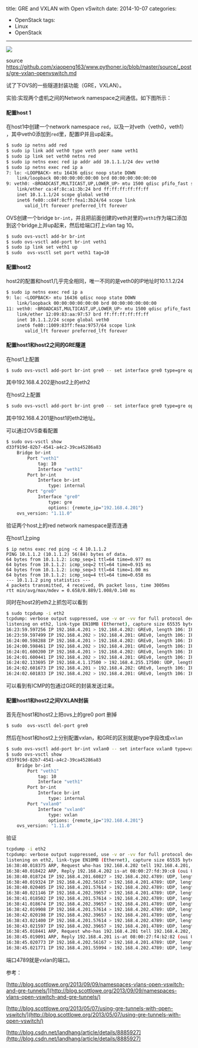 title: GRE and VXLAN with Open vSwitch
date: 2014-10-07
categories:
- OpenStack
tags:
- Linux
- OpenStack
---


![](/thumbnails/gre-vxlan-openvswitch/1.png)

source https://github.com/xiaopeng163/www.pythoner.io/blob/master/source/_posts/gre-vxlan-openvswitch.md

试了下OVS的一些隧道封装功能（GRE，VXLAN）。

实验:实现两个虚机之间的Network namespace之间通信。如下图所示：


#### 配置host 1
在host1中创建一个network namespace `red`，以及一对veth（veth0，veth1）
，其中veth0添加到`red`里，配置IP并且up起来。

``` bash
$ sudo ip netns add red
$ sudo ip link add veth0 type veth peer name veth1
$ sudo ip link set veth0 netns red
$ sudo ip netns exec red ip addr add 10.1.1.1/24 dev veth0
$ sudo ip netns exec red ip a
7: lo: <LOOPBACK> mtu 16436 qdisc noop state DOWN 
    link/loopback 00:00:00:00:00:00 brd 00:00:00:00:00:00
9: veth0: <BROADCAST,MULTICAST,UP,LOWER_UP> mtu 1500 qdisc pfifo_fast state UP qlen 1000
    link/ether ca:4f:8c:a1:3b:24 brd ff:ff:ff:ff:ff:ff
    inet 10.1.1.1/24 scope global veth0
    inet6 fe80::c84f:8cff:fea1:3b24/64 scope link 
       valid_lft forever preferred_lft forever
```

OVS创建一个bridge `br-int`，并且把前面创建的veth对里的`veth1`作为端口添加到这个bridge上并up起来，然后给端口打上vlan tag 10。
``` bash
$ sudo ovs-vsctl add-br br-int
$ sudo ovs-vsctl add-port br-int veth1
$ sudo ip link set veth1 up
$ sudo  ovs-vsctl set port veth1 tag=10
```

#### 配置host2

host2的配置和host1几乎完全相同，唯一不同的是veth0的IP地址时10.1.1.2/24

``` bash
$ sudo ip netns exec red ip a
9: lo: <LOOPBACK> mtu 16436 qdisc noop state DOWN 
    link/loopback 00:00:00:00:00:00 brd 00:00:00:00:00:00
11: veth0: <BROADCAST,MULTICAST,UP,LOWER_UP> mtu 1500 qdisc pfifo_fast state UP qlen 1000
    link/ether 12:09:83:aa:97:57 brd ff:ff:ff:ff:ff:ff
    inet 10.1.1.2/24 scope global veth0
    inet6 fe80::1009:83ff:feaa:9757/64 scope link 
       valid_lft forever preferred_lft forever
```
#### 配置host1和host2之间的GRE隧道

在host1上配置
``` bash
$ sudo ovs-vsctl add-port br-int gre0 -- set interface gre0 type=gre options:remote_ip=192.168.4.202
```
其中192.168.4.202是host2上的eth2

在host2上配置
``` bash
$ sudo ovs-vsctl add-port br-int gre0 -- set interface gre0 type=gre options:remote_ip=192.168.4.201
```
其中192.168.4.201是host1的eth2地址。

可以通过OVS查看配置

``` bash
$ sudo ovs-vsctl show
d33f919d-82b7-4541-a4c2-39ca45286a83
    Bridge br-int
        Port "veth1"
            tag: 10
            Interface "veth1"
        Port br-int
            Interface br-int
                type: internal
        Port "gre0"
            Interface "gre0"
                type: gre
                options: {remote_ip="192.168.4.201"}
    ovs_version: "1.11.0"
```

验证两个host上的red network namespace是否连通

在host1上ping

```
$ ip netns exec red ping -c 4 10.1.1.2
PING 10.1.1.2 (10.1.1.2) 56(84) bytes of data.
64 bytes from 10.1.1.2: icmp_seq=1 ttl=64 time=0.977 ms
64 bytes from 10.1.1.2: icmp_seq=2 ttl=64 time=0.915 ms
64 bytes from 10.1.1.2: icmp_seq=3 ttl=64 time=1.00 ms
64 bytes from 10.1.1.2: icmp_seq=4 ttl=64 time=0.658 ms
--- 10.1.1.2 ping statistics ---
4 packets transmitted, 4 received, 0% packet loss, time 3005ms
rtt min/avg/max/mdev = 0.658/0.889/1.008/0.140 ms
```

同时在host2的eth2上抓包可以看到

``` bash
$ sudo tcpdump -i eth2
tcpdump: verbose output suppressed, use -v or -vv for full protocol decode
listening on eth2, link-type EN10MB (Ethernet), capture size 65535 bytes
16:23:59.597256 IP 192.168.4.201 > 192.168.4.202: GREv0, length 106: IP 10.1.1.1 > 10.1.1.2: ICMP echo request, id 13321, seq 1, length 64
16:23:59.597499 IP 192.168.4.202 > 192.168.4.201: GREv0, length 106: IP 10.1.1.2 > 10.1.1.1: ICMP echo reply, id 13321, seq 1, length 64
16:24:00.598288 IP 192.168.4.201 > 192.168.4.202: GREv0, length 106: IP 10.1.1.1 > 10.1.1.2: ICMP echo request, id 13321, seq 2, length 64
16:24:00.598461 IP 192.168.4.202 > 192.168.4.201: GREv0, length 106: IP 10.1.1.2 > 10.1.1.1: ICMP echo reply, id 13321, seq 2, length 64
16:24:01.600200 IP 192.168.4.201 > 192.168.4.202: GREv0, length 106: IP 10.1.1.1 > 10.1.1.2: ICMP echo request, id 13321, seq 3, length 64
16:24:01.600441 IP 192.168.4.202 > 192.168.4.201: GREv0, length 106: IP 10.1.1.2 > 10.1.1.1: ICMP echo reply, id 13321, seq 3, length 64
16:24:02.133695 IP 192.168.4.1.17500 > 192.168.4.255.17500: UDP, length 104
16:24:02.601673 IP 192.168.4.201 > 192.168.4.202: GREv0, length 106: IP 10.1.1.1 > 10.1.1.2: ICMP echo request, id 13321, seq 4, length 64
16:24:02.601833 IP 192.168.4.202 > 192.168.4.201: GREv0, length 106: IP 10.1.1.2 > 10.1.1.1: ICMP echo reply, id 13321, seq 4, length 64
```
可以看到有ICMP的包通过GRE的封装发送过来。


#### 配置host1和host2之间VXLAN封装

首先在host1和host2上把ovs上的gre0 port 删掉

``` bash
$ sudo  ovs-vsctl del-port gre0
```
然后在host1和host2上分别配置vxlan，和GRE的区别就是type字段改成`vxlan`

``` bash
$ sudo ovs-vsctl add-port br-int vxlan0 -- set interface vxlan0 type=vxlan options:remote_ip=192.168.4.201
$ sudo ovs-vsctl show
d33f919d-82b7-4541-a4c2-39ca45286a83
    Bridge br-int
        Port "veth1"
            tag: 10
            Interface "veth1"
        Port br-int
            Interface br-int
                type: internal
        Port "vxlan0"
            Interface "vxlan0"
                type: vxlan
                options: {remote_ip="192.168.4.201"}
    ovs_version: "1.11.0"
```

验证
``` bash
tcpdump -i eth2
tcpdump: verbose output suppressed, use -v or -vv for full protocol decode
listening on eth2, link-type EN10MB (Ethernet), capture size 65535 bytes
16:38:40.018375 ARP, Request who-has 192.168.4.202 tell 192.168.4.201, length 46
16:38:40.018422 ARP, Reply 192.168.4.202 is-at 08:00:27:fd:39:c8 (oui Unknown), length 28
16:38:40.018724 IP 192.168.4.201.60827 > 192.168.4.202.4789: UDP, length 54
16:38:40.019324 IP 192.168.4.202.56167 > 192.168.4.201.4789: UDP, length 54
16:38:40.020405 IP 192.168.4.201.57614 > 192.168.4.202.4789: UDP, length 110
16:38:40.021146 IP 192.168.4.202.39657 > 192.168.4.201.4789: UDP, length 110
16:38:41.018502 IP 192.168.4.201.57614 > 192.168.4.202.4789: UDP, length 110
16:38:41.018674 IP 192.168.4.202.39657 > 192.168.4.201.4789: UDP, length 110
16:38:42.019908 IP 192.168.4.201.57614 > 192.168.4.202.4789: UDP, length 110
16:38:42.020198 IP 192.168.4.202.39657 > 192.168.4.201.4789: UDP, length 110
16:38:43.021400 IP 192.168.4.201.57614 > 192.168.4.202.4789: UDP, length 110
16:38:43.021597 IP 192.168.4.202.39657 > 192.168.4.201.4789: UDP, length 110
16:38:45.018441 ARP, Request who-has 192.168.4.201 tell 192.168.4.202, length 28
16:38:45.019091 ARP, Reply 192.168.4.201 is-at 08:00:27:f4:b2:82 (oui Unknown), length 46
16:38:45.020773 IP 192.168.4.202.56167 > 192.168.4.201.4789: UDP, length 54
16:38:45.021771 IP 192.168.4.201.55994 > 192.168.4.202.4789: UDP, length 54
```

端口4789就是vxlan的端口。

参考：

[http://blog.scottlowe.org/2013/09/09/namespaces-vlans-open-vswitch-and-gre-tunnels/](http://blog.scottlowe.org/2013/09/09/namespaces-vlans-open-vswitch-and-gre-tunnels/)

[http://blog.scottlowe.org/2013/05/07/using-gre-tunnels-with-open-vswitch/](http://blog.scottlowe.org/2013/05/07/using-gre-tunnels-with-open-vswitch/)

[http://blog.csdn.net/landhang/article/details/8885927](http://blog.csdn.net/landhang/article/details/8885927)

